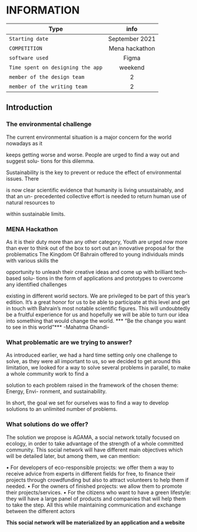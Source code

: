 # INFORMATION
| Type     |      info      | 
|----------|:-------------:|
|`Starting date`| September 2021|
| `COMPETITION` |  Mena hackathon| 
| `software used` |   Figma   | 
| `Time spent on designing the app` | weekend | 
|`member of the design team`| 2|
|`member of the writing team`|2|
## Introduction
### The environmental challenge
The current environmental situation is a major concern for the world nowadays as it

keeps getting worse and worse. People are urged to find a way out and suggest solu-
tions for this dilemma.

Sustainability is the key to prevent or reduce the effect of environmental issues. There

is now clear scientific evidence that humanity is living unsustainably, and that an un-
precedented collective effort is needed to return human use of natural resources to

within sustainable limits.
### MENA Hackathon
As it is their duty more than any other category, Youth are urged now more than ever
to think out of the box to sort out an innovative proposal for the problematics
The Kingdom Of Bahrain offered to young individuals minds with various skills the

opportunity to unleash their creative ideas and come up with brilliant tech-based solu-
tions in the form of applications and prototypes to overcome any identified challenges

existing in different world sectors.
We are privileged to be part of this year’s edition. It’s a great honor for us to be
able to participate at this level and get in touch with Bahrain’s most notable scientific
figures. This will undoubtedly be a fruitful experience for us and hopefully we will be
able to turn our idea into something that would change the world.
*** ”Be the change you want to see in this world”*** -Mahatma Ghandi-
### What problematic are we trying to answer?
As introduced earlier, we had a hard time setting only one challenge to solve, as they
were all important to us, so we decided to get around this limitation, we looked for a
way to solve several problems in parallel, to make a whole community work to find a

solution to each problem raised in the framework of the chosen theme: Energy, Envi-
ronment, and sustainability.

In short, the goal we set for ourselves was to find a way to develop solutions to an
unlimited number of problems.
### What solutions do we offer?
The solution we propose is AGAMA, a social network totally focused on ecology, in
order to take advantage of the strength of a whole committed community. This social
network will have different main objectives which will be detailed later, but among
them, we can mention:

• For developers of eco-responsible projects: we offer them a way to receive advice
from experts in different fields for free, to finance their projects through crowdfunding
but also to attract volunteers to help them if needed.
• For the owners of finished projects: we allow them to promote their projects/services.
• For the citizens who want to have a green lifestyle: they will have a large panel
of products and companies that will help them to take the step.
All this while maintaining communication and exchange between the different actors

**This social network will be materialized by an application and a website**
